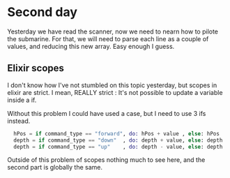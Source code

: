 # Second day

Yesterday we have read the scanner, now we need to nearn how to pilote the
submarine. For that, we will need to parse each line as a couple of values, and
reducing this new array. Easy enough I guess.

## Elixir scopes

I don't know how I've not stumbled on this topic yesterday, but scopes in elixir
are strict. I mean, REALLY strict : It's not possible to update a variable inside
a if.

Without this problem I could have used a case, but I need to use 3 ifs
instead.

```elixir
  hPos = if command_type == "forward", do: hPos + value , else: hPos
  depth = if command_type == "down"  , do: depth + value, else: depth
  depth = if command_type == "up"    , do: depth - value, else: depth
```

Outside of this problem of scopes nothing much to see here, and the second part
is globally the same.
